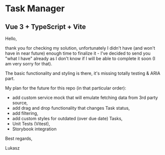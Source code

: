 # Task Manager

## Vue 3 + TypeScript + Vite

Hello,

thank you for checking my solution, unfortunately I didn't have (and won't have in near future) enough time to finalize it - I've decided to send you "what I have" already as I don't know if I will be able to complete it soon (I am very sorry for that).

The basic functionality and styling is there, it's missing totally testing & ARIA part.

My plan for the future for this repo (in that particular order):

- add custom service mock that will emulate fetching data from 3rd party source,
- add drag and drop functionality that changes Task status,
- add filtering,
- add custom styles for outdated (over due date) Tasks,
- Unit Tests (Vitest),
- Storybook integration

Best regards,

Lukasz
